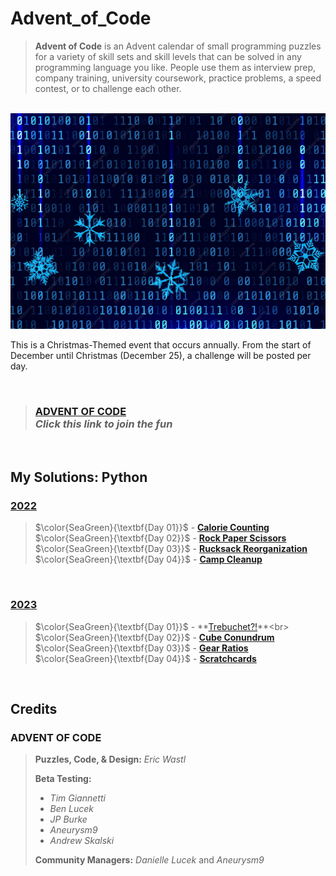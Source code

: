 # Advent_of_Code
> **Advent of Code** is an Advent calendar of small programming puzzles for a variety of skill sets and skill levels that can be solved in any programming language you like. People use them as interview prep, company training, university coursework, practice problems, a speed contest, or to challenge each other.

<br>

<img src=https://github.com/Kyros0718/Advent_of_Code/blob/main/Media/2022/Binary%20Codes%20and%20Snow%20Flakes_%20Landscape.png>

This is a Christmas-Themed event that occurs annually. From the start of December until Christmas (December 25), a challenge will be posted per day.

<br>

> ### [ADVENT OF CODE](https://adventofcode.com/)<br>_Click this link to join the fun_

<br>

## My Solutions: Python
### [2022](https://github.com/Kyros0718/Advent_of_Code/tree/main/Advent_2022) 

>$\color{SeaGreen}{\textbf{Day 01}}$ - **[Calorie Counting](https://github.com/Kyros0718/Advent_of_Code/tree/main/Advent_2022/01-Calorie_Counting)**<br>
$\color{SeaGreen}{\textbf{Day 02}}$ - **[Rock Paper Scissors](https://github.com/Kyros0718/Advent_of_Code/tree/main/Advent_2022/02-Rock_Paper_Scissors)**<br>
$\color{SeaGreen}{\textbf{Day 03}}$ - **[Rucksack Reorganization](https://github.com/Kyros0718/Advent_of_Code/tree/main/Advent_2022/03-Rucksack_Reorganization)**<br>
$\color{SeaGreen}{\textbf{Day 04}}$ - **[Camp Cleanup](https://github.com/Kyros0718/Advent_of_Code/tree/main/Advent_2022/04-Camp_Cleanup)**<br>
<br>

### [2023](https://github.com/Kyros0718/Advent_of_Code/tree/main/Advent_2023) 

>$\color{SeaGreen}{\textbf{Day 01}}$ - **[Trebuchet?!](https://github.com/Kyros0718/Advent_of_Code/tree/main/Advent_2023/01-Trebuchet%3F!)**<br>
$\color{SeaGreen}{\textbf{Day 02}}$ - **[Cube Conundrum](https://github.com/Kyros0718/Advent_of_Code/tree/main/Advent_2023/02-Cube_Conundrum)**<br>
$\color{SeaGreen}{\textbf{Day 03}}$ - **[Gear Ratios](https://github.com/Kyros0718/Advent_of_Code/tree/main/Advent_2023/03-Gear_Ratios)**<br>
$\color{SeaGreen}{\textbf{Day 04}}$ - **[Scratchcards](https://github.com/Kyros0718/Advent_of_Code/tree/main/Advent_2023/04-Scratchcards)**<br>
<br>

## Credits
### ADVENT OF CODE 
> **Puzzles, Code, & Design:** _Eric Wastl_
>
> **Beta Testing:**
> - _Tim Giannetti_
> - _Ben Lucek_
> - _JP Burke_
> - _Aneurysm9_
> - _Andrew Skalski_
> 
> **Community Managers:** _Danielle Lucek_ and _Aneurysm9_
